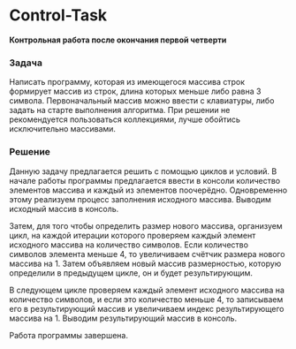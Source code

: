 # Control-Task

**Контрольная работа после окончания первой четверти**

### Задача
Написать программу, которая из имеющегося массива строк формирует массив из строк, длина которых меньше либо равна 3 символа. Первоначальный массив можно ввести с клавиатуры, либо задать на старте выполнения алгоритма. При решении не рекомендуется пользоваться коллекциями, лучше обойтись исключительно массивами.

### Решение
Данную задачу предлагается решить с помощью циклов и условий.
В начале работы программы предлагается ввести в консоли количество элементов массива и каждый из элементов поочерёдно. Одновременно этому реализуем процесс заполнения исходного массива.
Выводим исходный массив в консоль.

Затем, для того чтобы определить размер нового массива, организуем цикл, на каждой итерации которого проверяем каждый элемент исходного массива на количество символов. Если количество символов элемента меньше 4, то увеличиваем счётчик размера нового массива на 1.
Затем объявляем новый массив размерностью, которую определили в предыдущем цикле, он и будет результирующим.

В следующем цикле проверяем каждый элемент исходного массива на количество символов, и если это количество меньше 4, то записываем его в результирующий массив и увеличиваем индекс результирующего массива на 1.
Выводим результирующий массив в консоль.

Работа программы завершена.
